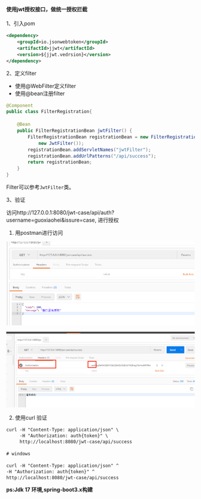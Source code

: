#### 使用jwt授权接口，做统一授权拦截


1、引入pom

```xml
<dependency>
    <groupId>io.jsonwebtoken</groupId>
    <artifactId>jjwt</artifactId>
    <version>${jjwt.vedrsion}</version>
</dependency>
```

2、定义filter

- 使用@WebFilter定义filter
- 使用@bean注册filter

```java
@Component
public class FilterRegistration{

    @Bean
    public FilterRegistrationBean jwtFilter() {
        FilterRegistrationBean registrationBean = new FilterRegistrationBean(
            new JwtFilter());
        registrationBean.addServletNames("jwtFilter");
        registrationBean.addUrlPatterns("/api/success");
        return registrationBean;
    }
}
 ```
Filter可以参考`JwtFilter`类。

3、验证

访问http://127.0.0.1:8080/jwt-case/api/auth?username=guoxiaohei&issure=case, 进行授权

1. 用postman进行访问  

![jwt-no-token](jwt-no-token.png)

![jwt-token](postman-token.png)

2. 使用curl 验证

```declarative
curl -H "Content-Type: application/json" \
     -H "Authorization: auth{token}" \
     http://localhost:8080/jwt-case/api/success

# windows 

curl -H "Content-Type: application/json" ^
-H "Authorization: auth{token}" ^
http://localhost:8080/jwt-case/api/success
```





**ps:Jdk 17 环境,spring-boot3.x构建**